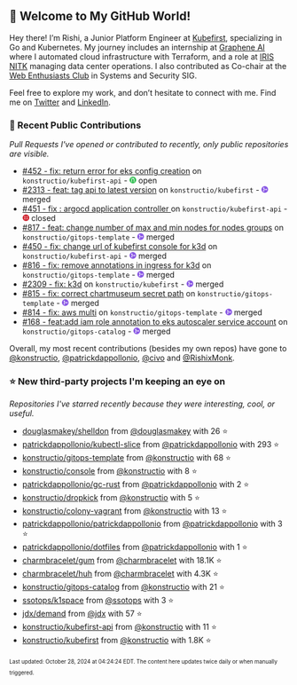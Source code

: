 <!-- DO NOT EDIT THIS FILE DIRECTLY! This file was automatically generated from the tool in this repo. -->

## 🌟 Welcome to My GitHub World!

Hey there! I’m Rishi, a Junior Platform Engineer at [Kubefirst](https://kubefirst.io/), specializing in Go and Kubernetes. My journey includes an internship at [Graphene AI](https://grapheneai.com/) where I automated cloud infrastructure with Terraform, and a role at [IRIS NITK](https://iris.nitk.ac.in/hrms/) managing data center operations. I also contributed as Co-chair at the [Web Enthusiasts Club](https://webclub.nitk.ac.in/) in Systems and Security SIG.

Feel free to explore my work, and don’t hesitate to connect with me. Find me on [Twitter](https://x.com/RishixMonk) and [LinkedIn](https://www.linkedin.com/in/mrrishi373/).
### 🚀 Recent Public Contributions

*Pull Requests I've opened or contributed to recently, only public repositories are visible.*


* [#452 - fix: return error for eks config creation](https://github.com/konstructio/kubefirst-api/pull/452) on `konstructio/kubefirst-api` - <img src="images/github-open.png" width="12px" height="12px"> open
* [#2313 - feat: tag api to latest version](https://github.com/konstructio/kubefirst/pull/2313) on `konstructio/kubefirst` - <img src="images/github-merged.png" width="12px" height="12px"> merged
* [#451 - fix : argocd application controller ](https://github.com/konstructio/kubefirst-api/pull/451) on `konstructio/kubefirst-api` - <img src="images/github-closed.png" width="12px" height="12px"> closed
* [#817 - feat: change number of max and min nodes for nodes groups](https://github.com/konstructio/gitops-template/pull/817) on `konstructio/gitops-template` - <img src="images/github-merged.png" width="12px" height="12px"> merged
* [#450 - fix: change url of kubefirst console for k3d](https://github.com/konstructio/kubefirst-api/pull/450) on `konstructio/kubefirst-api` - <img src="images/github-merged.png" width="12px" height="12px"> merged
* [#816 - fix: remove annotations in ingress for k3d](https://github.com/konstructio/gitops-template/pull/816) on `konstructio/gitops-template` - <img src="images/github-merged.png" width="12px" height="12px"> merged
* [#2309 - fix: k3d](https://github.com/konstructio/kubefirst/pull/2309) on `konstructio/kubefirst` - <img src="images/github-merged.png" width="12px" height="12px"> merged
* [#815 - fix: correct chartmuseum secret path](https://github.com/konstructio/gitops-template/pull/815) on `konstructio/gitops-template` - <img src="images/github-merged.png" width="12px" height="12px"> merged
* [#814 - fix: aws multi](https://github.com/konstructio/gitops-template/pull/814) on `konstructio/gitops-template` - <img src="images/github-merged.png" width="12px" height="12px"> merged
* [#168 - feat:add iam role annotation to eks autoscaler service account](https://github.com/konstructio/gitops-catalog/pull/168) on `konstructio/gitops-catalog` - <img src="images/github-merged.png" width="12px" height="12px"> merged

Overall, my most recent contributions (besides my own repos) have gone to 
[@konstructio](https://github.com/konstructio),
[@patrickdappollonio](https://github.com/patrickdappollonio),
[@civo](https://github.com/civo)
and [@RishixMonk](https://github.com/RishixMonk).
### ⭐ New third-party projects I'm keeping an eye on

*Repositories I've starred recently because they were interesting, cool, or useful.*


* [douglasmakey/shelldon](https://github.com/douglasmakey/shelldon) from [@douglasmakey](https://github.com/douglasmakey) with 26 ⭐️
* [patrickdappollonio/kubectl-slice](https://github.com/patrickdappollonio/kubectl-slice) from [@patrickdappollonio](https://github.com/patrickdappollonio) with 293 ⭐️
* [konstructio/gitops-template](https://github.com/konstructio/gitops-template) from [@konstructio](https://github.com/konstructio) with 68 ⭐️
* [konstructio/console](https://github.com/konstructio/console) from [@konstructio](https://github.com/konstructio) with 8 ⭐️
* [patrickdappollonio/gc-rust](https://github.com/patrickdappollonio/gc-rust) from [@patrickdappollonio](https://github.com/patrickdappollonio) with 2 ⭐️
* [konstructio/dropkick](https://github.com/konstructio/dropkick) from [@konstructio](https://github.com/konstructio) with 5 ⭐️
* [konstructio/colony-vagrant](https://github.com/konstructio/colony-vagrant) from [@konstructio](https://github.com/konstructio) with 13 ⭐️
* [patrickdappollonio/patrickdappollonio](https://github.com/patrickdappollonio/patrickdappollonio) from [@patrickdappollonio](https://github.com/patrickdappollonio) with 3 ⭐️
* [patrickdappollonio/dotfiles](https://github.com/patrickdappollonio/dotfiles) from [@patrickdappollonio](https://github.com/patrickdappollonio) with 1 ⭐️
* [charmbracelet/gum](https://github.com/charmbracelet/gum) from [@charmbracelet](https://github.com/charmbracelet) with 18.1K ⭐️
* [charmbracelet/huh](https://github.com/charmbracelet/huh) from [@charmbracelet](https://github.com/charmbracelet) with 4.3K ⭐️
* [konstructio/gitops-catalog](https://github.com/konstructio/gitops-catalog) from [@konstructio](https://github.com/konstructio) with 21 ⭐️
* [ssotops/k1space](https://github.com/ssotops/k1space) from [@ssotops](https://github.com/ssotops) with 3 ⭐️
* [jdx/demand](https://github.com/jdx/demand) from [@jdx](https://github.com/jdx) with 57 ⭐️
* [konstructio/kubefirst-api](https://github.com/konstructio/kubefirst-api) from [@konstructio](https://github.com/konstructio) with 11 ⭐️
* [konstructio/kubefirst](https://github.com/konstructio/kubefirst) from [@konstructio](https://github.com/konstructio) with 1.8K ⭐️

<sup><sub>Last updated: October 28, 2024 at 04:24:24 EDT. The content here updates twice daily or when manually triggered.</sup></sub>